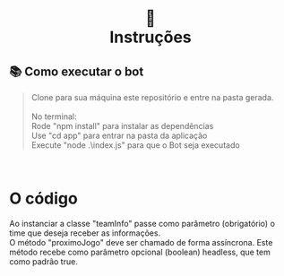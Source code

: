 <h1 align="center">
📄<br>Instruções
</h1>

## 📚 Como executar o bot

> Clone para sua máquina este repositório e entre na pasta gerada.<br/><br/>
> No terminal:<br/>
> Rode "npm install" para instalar as dependências<br/>
> Use "cd app" para entrar na pasta da aplicação<br/>
> Execute "node .\index.js" para que o Bot seja executado<br/>

<div>
  <br/>
    <div>
      <h1>O código</h1>
      Ao instanciar a classe "teamInfo" passe como parâmetro (obrigatório) o time que deseja receber as informações.<br/>
      O método "proximoJogo" deve ser chamado de forma assíncrona. Este método recebe como parâmetro opcional (boolean) headless, que tem como padrão true.
    </div>
    <br/>
</div>
